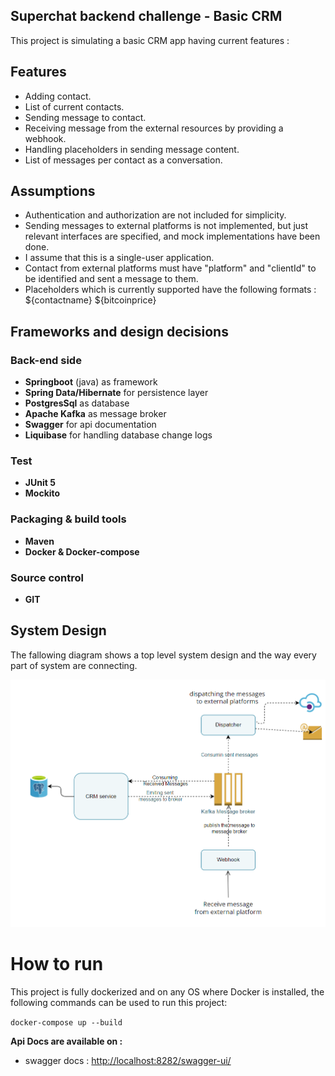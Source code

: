 ##  Superchat backend challenge - Basic CRM

This project is simulating a basic CRM app having current features :


##  Features
- Adding contact.
- List of current contacts.
- Sending message to contact.
- Receiving message from the external resources by providing a webhook.
- Handling placeholders in sending message content.
- List of messages per contact as a conversation.

## Assumptions
- Authentication and authorization are not included for simplicity.
- Sending messages to external platforms is not implemented, but just relevant interfaces are specified, and mock implementations have been done.
- I assume that this is a single-user application.
- Contact from external platforms must have "platform" and "clientId" to be identified and sent a message to them.
- Placeholders which is currently supported have the following formats : ${contactname} ${bitcoinprice}
## Frameworks and design decisions

### Back-end side

- **Springboot** (java) as framework
- **Spring Data/Hibernate** for persistence layer
- **PostgresSql** as database
- **Apache Kafka** as message broker
- **Swagger** for api documentation
- **Liquibase** for handling database change logs


### Test
- **JUnit 5**
- **Mockito**


### Packaging & build tools

- **Maven**
- **Docker & Docker-compose**

### Source control
- **GIT**

## System Design

The fallowing diagram shows a top level system design and the way every part of system are connecting.


![System Design](https://github.com/saeedshokoohi/superchat-backend-challenge-saeed-shokouhi/blob/c2c42dc4a239ed4cd7ff00724c05c3854d992b8b/docs/system-design.PNG)

# How to run
This project is fully dockerized and on any OS where Docker is installed, the following commands can be used to run this project:

`docker-compose up --build`



**Api Docs are available on :**

- swagger docs : [http://localhost:8282/swagger-ui/](http://localhost:8282/swagger-ui/ "http://localhost:3000/swagger-ui/")


